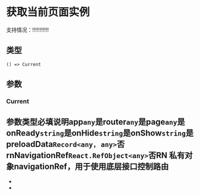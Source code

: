 # 获取当前页面实例
支持情况：!!!!!!!!!!!
## 类型[​](getCurrentInstance.html#类型)
```tsx
() => Current
```

## 参数[​](getCurrentInstance.html#参数)
### Current[​](getCurrentInstance.html#current)
参数类型必填说明app`any`是router`any`是page`any`是onReady`string`是onHide`string`是onShow`string`是preloadData`Record<any, any>`否rnNavigationRef`React.RefObject<any>`否RN 私有对象navigationRef，用于使用底层接口控制路由
- 
- 

-

